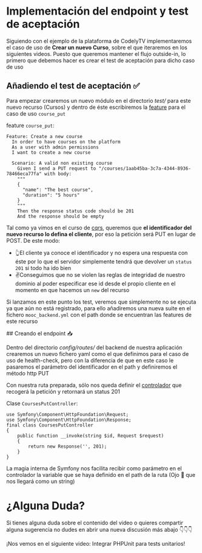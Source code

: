 Implementación del endpoint y test de aceptación
================================================

Siguiendo con el ejemplo de la plataforma de CodelyTV implementaremos el caso de uso de **Crear un nuevo Curso**, sobre el que iteraremos en los siguientes videos. Puesto que queremos mantener el flujo outside-in, lo primero que debemos hacer es crear el test de aceptación para dicho caso de uso

Añadiendo el test de aceptación ✅
---------------------------------

Para empezar crearemos un nuevo módulo en el directorio _test/_ para este nuevo recurso (Cursos) y dentro de éste escribiremos la [feature](https://github.com/CodelyTV/php-ddd-skeleton/blob/0.6.0/tests/apps/mooc/backend/features/courses/course_put.feature) para el caso de uso `course_put`

feature `course_put`:

    Feature: Create a new course
      In order to have courses on the platform
      As a user with admin permissions
      I want to create a new course
    
      Scenario: A valid non existing course
        Given I send a PUT request to "/courses/1aab45ba-3c7a-4344-8936-78466eca77fa" with body:
        """
        {
          "name": "The best course",
          "duration": "5 hours"
        }
        """
        Then the response status code should be 201
        And the response should be empty


Tal como ya vimos en el curso de [cqrs](https://pro.codely.tv/library/cqrs-command-query-responsibility-segregation-3719e4aa/62554/about/), queremos que **el identificador del nuevo recurso lo defina el cliente**, por eso la petición será PUT en lugar de POST. De este modo:

*   👆El cliente ya conoce el identificador y no espera una respuesta con éste por lo que el servidor simplemente tendrá que devolver un `status 201` si todo ha ido bien
*   ✌️Conseguimos que no se violen las reglas de integridad de nuestro dominio al poder especificar ese id desde el propio cliente en el momento en que hacemos un `new` del recurso

Si lanzamos en este punto los test, veremos que simplemente no se ejecuta ya que aún no está registrado, para ello añadiremos una nueva suite en el fichero `mooc_backend.yml` con el path donde se encuentran las features de este recurso

## Creando el endpoint 📥

Dentro del directorio _config/routes/_ del backend de nuestra aplicación crearemos un nuevo fichero yaml como el que definimos para el caso de uso de health-check, pero con la diferencia de que en este caso le pasaremos el parámetro del identificador en el path y definiremos el método http PUT

Con nuestra ruta preparada, sólo nos queda definir el [controlador](https://github.com/CodelyTV/php-ddd-skeleton/blob/0.6.0/apps/mooc/backend/src/Controller/Courses/CoursesPutController.php) que recogerá la petición y retornará un status 201

Clase `CoursesPutController`:

    use Symfony\Component\HttpFoundation\Request;
    use Symfony\Component\HttpFoundation\Response;
    final class CoursesPutController
    {
        public function __invoke(string $id, Request $request)
        {
            return new Response('', 201);
        }
    }


La magia interna de Symfony nos facilita recibir como parámetro en el controlador la variable que se haya definido en el path de la ruta (Ojo 👀 que nos llegará como un string)

¿Alguna Duda?
=============

Si tienes alguna duda sobre el contenido del video o quieres compartir alguna sugerencia no dudes en abrir una nueva discusión más abajo 👇👇👇

¡Nos vemos en el siguiente video: Integrar PHPUnit para tests unitarios!